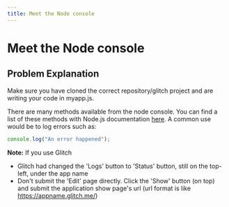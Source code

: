 ```yaml
---
title: Meet the Node console
---
```

# Meet the Node console

## Problem Explanation
Make sure you have cloned the correct repository/glitch project and are writing your code in myapp.js. 

There are many methods available from the node console. You can find a list of these methods with Node.js documentation 
<a href='https://nodejs.org/dist/latest-v10.x/docs/api/console.html' target='_blank' rel='nofollow'>here</a>. A common use would be to log errors such as:

```javascript
console.log("An error happened");
```

**Note:** If you use Glitch
- Glitch had changed the 'Logs' button to 'Status' button, still on the top-left, under the app name
- Don't submit the 'Edit' page directly. Click the 'Show' button (on top) and submit the application show page's url (url format is like https://appname.glitch.me/)

